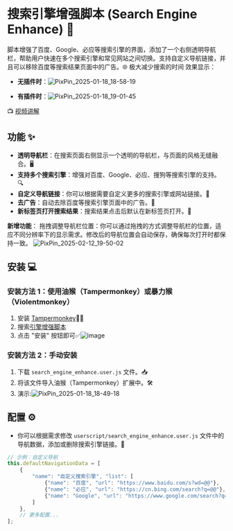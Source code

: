 # 搜索引擎增强脚本 (Search Engine Enhance) 🚀

脚本增强了百度、Google、必应等搜索引擎的界面，添加了一个右侧透明导航栏，帮助用户快速在多个搜索引擎和常见网站之间切换。支持自定义导航链接，并且可以移除百度等搜索结果页面中的广告。🌐
极大减少搜索的时间
效果显示：
- **无插件时**：![PixPin_2025-01-18_18-58-19](https://github.com/user-attachments/assets/8c0741f2-85b4-46ae-acdc-dbfe0301a947)

- **有插件时**：![PixPin_2025-01-18_19-01-45](https://github.com/user-attachments/assets/20d88ee0-d25f-4d1d-ad77-31567683ed16)

📺 [视频讲解](https://www.bilibili.com/video/BV1xENZeyE7U/?vd_source=fabaa6d7797f3722ecb57a313189fb48)

## 功能 ✨

- **透明导航栏**：在搜索页面右侧显示一个透明的导航栏，与页面的风格无缝融合。🖥️
- **支持多个搜索引擎**：增强对百度、Google、必应、搜狗等搜索引擎的支持。🔍
- **自定义导航链接**：你可以根据需要自定义更多的搜索引擎或网站链接。🔗
- **去广告**：自动去除百度等搜索引擎页面中的广告。🚫
- **新标签页打开搜索结果**：搜索结果点击后默认在新标签页打开。📑

**新增功能**：
拖拽调整导航栏位置：你可以通过拖拽的方式调整导航栏的位置，适应不同分辨率下的显示需求。修改后的导航位置会自动保存，确保每次打开时都保持一致。
![PixPin_2025-02-12_19-50-02](https://github.com/user-attachments/assets/30c9d7f7-7fc0-4506-b295-7887cab91d72)


## 安装 💻

### 安装方法 1：使用油猴（Tampermonkey）或暴力猴（Violentmonkey）

1. 安装 [Tampermonkey](https://www.tampermonkey.net/index.php?browser=edge&ext=iikm&version=5.3.3)🧑‍💻
2. 搜索[引擎增强脚本](https://greasyfork.org/zh-CN/scripts/524101-%E6%90%9C%E7%B4%A2%E5%BC%95%E6%93%8E%E5%A2%9E%E5%BC%BA)
3. 点击 "安装" 按钮即可✅![image](https://github.com/user-attachments/assets/97a3569b-bfa6-4ab4-9a1c-8f092744e25a)



### 安装方法 2：手动安装

1. 下载 `search_engine_enhance.user.js` 文件。📥
2. 将该文件导入油猴（Tampermonkey）扩展中。🛠️
3. 演示:![PixPin_2025-01-18_18-49-18](https://github.com/user-attachments/assets/5c081eda-4d01-4823-b2bb-2ca790006cdd)


## 配置 ⚙️

- 你可以根据需求修改 `userscript/search_engine_enhance.user.js` 文件中的导航数据，添加或删除搜索引擎链接。📝
  
```javascript
// 示例：自定义导航
this.defaultNavigationData = [
    {
        "name": "自定义搜索引擎", "list": [
            {"name": "百度", "url": "https://www.baidu.com/s?wd=@@"},
            {"name": "必应", "url": "https://cn.bing.com/search?q=@@"},
            {"name": "Google", "url": "https://www.google.com/search?q=@@"}
        ]
    },
    // 更多配置...
];
